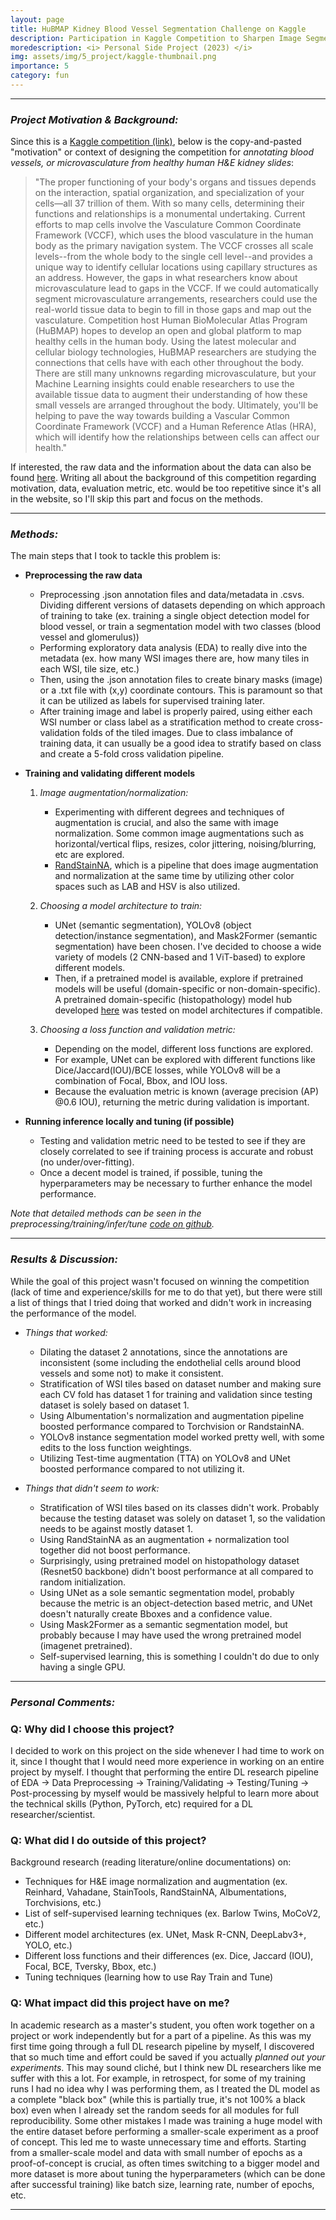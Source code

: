 ```yaml
---
layout: page
title: HuBMAP Kidney Blood Vessel Segmentation Challenge on Kaggle 
description: Participation in Kaggle Competition to Sharpen Image Segmentation Technique 
moredescription: <i> Personal Side Project (2023) </i>
img: assets/img/5_project/kaggle-thumbnail.png
importance: 5
category: fun
---
```


---

### ***Project Motivation & Background:***

Since this is a [Kaggle competition (link)](https://www.kaggle.com/competitions/hubmap-hacking-the-human-vasculature/overview), below is the copy-and-pasted "motivation" or context of designing the competition for *annotating blood vessels, or microvasculature from healthy human 
H&E kidney slides*:

<blockquote>
"The proper functioning of your body's organs and tissues depends on the interaction, spatial organization, and specialization of your cells—all 37 trillion of them. With so many cells, determining their functions and relationships is a monumental undertaking.
Current efforts to map cells involve the Vasculature Common Coordinate Framework (VCCF), which uses the blood vasculature in the human body as the primary navigation system. The VCCF crosses all scale levels--from the whole body to the single cell level--and provides a unique way to identify cellular locations using capillary structures as an address. 
However, the gaps in what researchers know about microvasculature lead to gaps in the VCCF. If we could automatically segment microvasculature arrangements, researchers could use the real-world tissue data to begin to fill in those gaps and map out the vasculature.
Competition host Human BioMolecular Atlas Program (HuBMAP) hopes to develop an open and global platform to map healthy cells in the human body. Using the latest molecular and cellular biology technologies, HuBMAP researchers are studying the connections that cells have with each other throughout the body.
There are still many unknowns regarding microvasculature, but your Machine Learning insights could enable researchers to use the available tissue data to augment their understanding of how these small vessels are arranged throughout the body. Ultimately, you'll be helping to pave the way towards building a 
Vascular Common Coordinate Framework (VCCF) and a Human Reference Atlas (HRA), which will identify how the relationships between cells can affect our health."
</blockquote>

If interested, the raw data and the information about the data can also be found [here](https://www.kaggle.com/competitions/hubmap-hacking-the-human-vasculature/data).
Writing all about the background of this competition regarding motivation, data, evaluation metric, etc. would be too repetitive since it's all in the website, so I'll skip this part and focus on the 
methods.

---

### ***Methods:***

The main steps that I took to tackle this problem is: 
<br>
* **Preprocessing the raw data**
    - Preprocessing .json annotation files and data/metadata in .csvs. Dividing different versions of datasets depending on which approach of training to take
    (ex. training a single object detection model for blood vessel, or train a segmentation model with two classes (blood vessel and glomerulus))
    - Performing exploratory data analysis (EDA) to really dive into the metadata (ex. how many WSI images there are, how many tiles in each WSI, tile size, etc.)
    - Then, using the .json annotation files to create binary masks (image) or a .txt file with (x,y) coordinate contours. This is paramount so that it can be utilized as labels for supervised training later.
    - After training image and label is properly paired, using either each WSI number or class label as a stratification method to create cross-validation folds of the tiled images. Due to class
    imbalance of training data, it can usually be a good idea to stratify based on class and create a 5-fold cross validation pipeline.

* **Training and validating different models**
    1. *Image augmentation/normalization:*
        - Experimenting with different degrees and techniques of augmentation is crucial, and also the same with image normalization. Some common image augmentations such as horizontal/vertical flips,
        resizes, color jittering, noising/blurring, etc are explored. 
        - [RandStainNA](https://arxiv.org/abs/2206.12694), which is a pipeline that does image augmentation and normalization at the same time by utilizing other color spaces such as LAB and HSV is also
        utilized.

    2. *Choosing a model architecture to train:*
        - UNet (semantic segmentation), YOLOv8 (object detection/instance segmentation), and Mask2Former (semantic segmentation) have been chosen. I've decided to choose a 
        wide variety of models (2 CNN-based and 1 ViT-based) to explore different models. 
        - Then, if a pretrained model is available, explore if pretrained models will be useful (domain-specific or non-domain-specific). A pretrained domain-specific (histopathology) model hub developed [here](https://github.com/lunit-io/benchmark-ssl-pathology) was tested on model architectures if compatible.
    3. *Choosing a loss function and validation metric:*
        - Depending on the model, different loss functions are explored. 
        - For example, UNet can be explored with different functions like Dice/Jaccard(IOU)/BCE losses, while YOLOv8 will be a combination of Focal, Bbox, and IOU loss. 
        - Because the evaluation metric is known (average precision (AP) @0.6 IOU), returning the metric during validation is important.
     
* **Running inference locally and tuning (if possible)**
    - Testing and validation metric need to be tested to see if they are closely correlated to see if training process is accurate and robust (no under/over-fitting).
    - Once a decent model is trained, if possible, tuning the hyperparameters may be necessary to further enhance the model performance.

*Note that detailed methods can be seen in the preprocessing/training/infer/tune [code on github](https://github.com/chokevin8/Kaggle-hubmap).*

---

### ***Results & Discussion:***

While the goal of this project wasn't focused on winning the competition (lack of time and experience/skills for me to do that yet), but there were
still a list of things that I tried doing that worked and didn't work in increasing the performance of the model. 

- *Things that worked:*
    - Dilating the dataset 2 annotations, since the annotations are inconsistent (some including the endothelial cells around blood vessels and some not) to make it consistent. 
    - Stratification of WSI tiles based on dataset number and making sure each CV fold has dataset 1 for training and validation since testing dataset is solely based on dataset 1. 
    - Using Albumentation's normalization and augmentation pipeline boosted performance compared to Torchvision or RandstainNA.
    - YOLOv8 instance segmentation model worked pretty well, with some edits to the loss function weightings. 
    - Utilizing Test-time augmentation (TTA) on YOLOv8 and UNet boosted performance compared to not utilizing it. 

- *Things that didn't seem to work:*
    - Stratification of WSI tiles based on its classes didn't work. Probably because the testing dataset was solely on dataset 1, so the validation needs to be against mostly dataset 1.
    - Using RandStainNA as an augmentation + normalization tool together did not boost performance.
    - Surprisingly, using pretrained model on histopathology dataset (Resnet50 backbone) didn't boost performance at all compared to random initialization.
    - Using UNet as a sole semantic segmentation model, probably because the metric is an object-detection based metric, and UNet doesn't naturally create Bboxes and a confidence value. 
    - Using Mask2Former as a semantic segmentation model, but probably because I may have used the wrong pretrained model (imagenet pretrained).
    - Self-supervised learning, this is something I couldn't do due to only having a single GPU.


---

### ***Personal Comments:***

### Q: Why did I choose this project? ###
I decided to work on this project on the side whenever I had time to work on it, since I thought that I would need more experience in working on an entire project by myself. I thought that performing the entire DL research pipeline of
EDA -> Data Preprocessing -> Training/Validating -> Testing/Tuning -> Post-processing by myself would be massively helpful to learn more about the technical skills (Python, PyTorch, etc) required for a DL researcher/scientist.

### Q: What did I do outside of this project? ###
Background research (reading literature/online documentations) on:
- Techniques for H&E image normalization and augmentation (ex. Reinhard, Vahadane, StainTools, RandStainNA, Albumentations, Torchvisions, etc.)
- List of self-supervised learning techniques (ex. Barlow Twins, MoCoV2, etc.)
- Different model architectures (ex. UNet, Mask R-CNN, DeepLabv3+, YOLO, etc.)
- Different loss functions and their differences (ex. Dice, Jaccard (IOU), Focal, BCE, Tversky, Bbox, etc.)
- Tuning techniques (learning how to use Ray Train and Tune)

### Q: What impact did this project have on me? ###

In academic research as a master's student, you often work together on a project or work independently but for a part of a pipeline. As this was my first time going through a full DL research pipeline by myself,
I discovered that so much time and effort could be saved if you actually *planned out your experiments*. This may sound cliché, but I think new DL researchers like me suffer with this a lot. For example, in retrospect, for some of my training runs 
I had no idea why I was performing them, as I treated the DL model as a complete "black box" (while this is partially true, it's not 100% a black box) even when I already set the random seeds for all modules for full reproducibility. Some other mistakes I made 
was training a huge model with the entire dataset before performing a smaller-scale experiment as a proof of concept. This led me to waste unnecessary time and efforts. Starting from a smaller-scale model and data with small number of epochs as a proof-of-concept is crucial, 
as often times switching to a bigger model and more dataset is more about tuning the hyperparameters (which can be done after successful training) like batch size, learning rate, number of epochs, etc. 

---